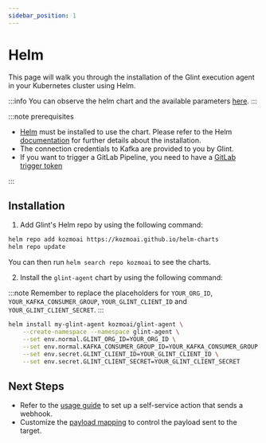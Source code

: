 ```yaml
---
sidebar_position: 1
---
```


# Helm

This page will walk you through the installation of the Glint execution agent in your Kubernetes cluster using Helm.

:::info
You can observe the helm chart and the available parameters [here](https://github.com/kozmoai/helm-charts/tree/main/charts/glint-agent).
:::

:::note prerequisites

- [Helm](https://helm.sh) must be installed to use the chart. Please refer to the Helm [documentation](https://helm.sh/docs/intro/install/) for further details about the installation.
- The connection credentials to Kafka are provided to you by Glint.
- If you want to trigger a GitLab Pipeline, you need to have a [GitLab trigger token](https://docs.gitlab.com/ee/ci/triggers/)

:::

## Installation

1. Add Glint's Helm repo by using the following command:

```bash
helm repo add kozmoai https://kozmoai.github.io/helm-charts
helm repo update
```

You can then run `helm search repo kozmoai` to see the charts.

2. Install the `glint-agent` chart by using the following command:


:::note
Remember to replace the placeholders for `YOUR_ORG_ID`, `YOUR_KAFKA_CONSUMER_GROUP`, `YOUR_GLINT_CLIENT_ID` and `YOUR_GLINT_CLIENT_SECRET`.
:::

```bash showLineNumbers
helm install my-glint-agent kozmoai/glint-agent \
    --create-namespace --namespace glint-agent \
    --set env.normal.GLINT_ORG_ID=YOUR_ORG_ID \
    --set env.normal.KAFKA_CONSUMER_GROUP_ID=YOUR_KAFKA_CONSUMER_GROUP \
    --set env.secret.GLINT_CLIENT_ID=YOUR_GLINT_CLIENT_ID \
    --set env.secret.GLINT_CLIENT_SECRET=YOUR_GLINT_CLIENT_SECRET
```

## Next Steps

- Refer to the [usage guide](/create-self-service-experiences/setup-backend/webhook/glint-execution-agent/usage.md) to set up a self-service action that sends a webhook.
- Customize the [payload mapping](/create-self-service-experiences/setup-backend/webhook/glint-execution-agent/control-the-payload.md?installationMethod=helm) to control the payload sent to the target.